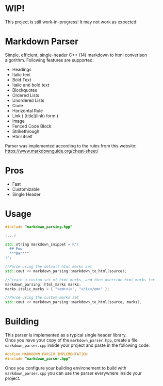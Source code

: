 # WIP!
This project is still work-in-progress! It may not work as expected

# Markdown Parser

Simple, efficient, single-header C++ (14) markdown to html converison algorithm. Following features are supported:

- Headings
- Italic text
- Bold Text
- Italic and bold text
- Blockquotes
- Ordered Lists
- Unordered Lists
- Code
- Horizontal Rule
- Link ( \[title](link) form )
- Image
- Fenced Code Block
- Strikethrough
- Html itself

Parser was implemented according to the rules from this website: <https://www.markdownguide.org/cheat-sheet/>

# Pros
- Fast
- Customizable
- Single Header

# Usage
```cpp
#include "markdown_parsing.hpp"

[...]

std::string markdown_snippet = R"(
  ## Foo
  ***Bar***
)";

//Parse using the default html marks set
std::cout << markdown_parsing::markdown_to_html(source);

//Create a custom set of html marks, and then override html marks for italic text
markdown_parsing::html_marks marks;
marks.italic_marks = { "<em><i>", "</i></em>" };

//Parse using the custom marks set
std::cout << markdown_parsing::markdown_to_html(source, marks);
```

# Building
This parser is implemented as a typical single header library.  
Once you have your copy of the ``markdown_parser.hpp``, create a file ``markdown_parser.cpp`` inside your project and paste in the following code:
```cpp
#define MARKDOWN_PARSER_IMPLEMENTATION
#include "markdown_parser.hpp"
```
Once you configure your building environement to build with ``markdown_parser.cpp`` you can use the parser everywhere inside your project.
